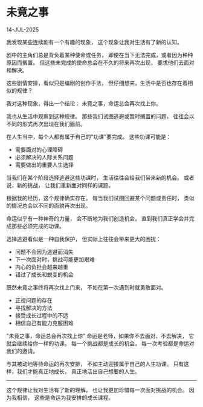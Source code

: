 
# 未竟之事

14-JUL-2025

我发现某些连续剧有一个有趣的现象，
这个现象让我对生活有了新的认知。

剧中的主角们总是背负着某种使命或任务，
即使在当下无法完成，或者因为种种原因而搁置。
但这些未完成的使命总会在不久的将来再次出现，
要求他们去面对和解决。

这些剧情安排，看似只是编剧的创作手法，
但仔细想来，生活中是否也存在着相似的规律？

我对这种现象，得出一个结论：
未竟之事，命运总会再次找上你。

我也从生活中观察到这种规律。
那些我们试图逃避或暂时搁置的问题，
往往会以不同的形式再次出现在我们面前。

在人生当中，每个人都有属于自己的"功课"要完成。
这些功课可能是：

- 需要面对的心理障碍
- 必须解决的人际关系问题
- 需要做出的重要人生选择

当我们在某个阶段选择逃避这些功课时，
生活往往会给我们带来新的机会。
或者说，新的挑战，
让我们重新面对同样的课题。

根据我的经历，这个规律确实存在。
每当我们试图回避某个问题或责任时，
类似的情况总会以不同的面貌再次出现。

命运似乎有一种神奇的力量，
会不断地为我们创造机会，
直到我们真正学会并完成那些必须完成的功课。

选择逃避看似是一种自我保护，
但实际上往往会带来更大的困扰：

- 问题不会因为逃避而消失
- 下一次面对时，挑战可能更加艰难
- 内心的负担会越来越重
- 错过了成长和蜕变的机会

既然未竟之事终将再次找上门来，
不如在第一次遇到时就勇敢面对。

- 正视问题的存在
- 寻找解决的方法
- 接受成长过程中的不适
- 相信自己有能力克服困难

"未竟之事，命运总会再次找上你"
命运是老师，如果你不去面对、不去解决，
它就会继续给你一样的功课。
每一个挑战都是成长的机会，
每一次考验都是命运对我们的邀请。

与其被动地等待命运的再次安排，
不如主动迎接属于自己的人生功课。
只有这样，我们才能真正地成长，
真正地活出自己想要的人生。

---
这个规律让我对生活有了新的理解，
也让我更加珍惜每一次面对挑战的机会。
因为我相信，
这些是命运为我安排的成长课程。
